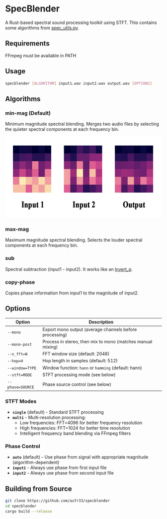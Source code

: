 # SpecBlender

A Rust-based spectral sound processing toolkit using STFT. This contains some algorithms from [spec_utils.py](https://github.com/Anjok07/ultimatevocalremovergui/blob/5517e0cf0d1acd16a1618eeedec596957523f9e1/lib_v5/spec_utils.py#L466).

## Requirements

FFmpeg must be available in PATH

## Usage

```bash
specblender [ALGORITHM] input1.wav input2.wav output.wav [OPTIONS]
```

## Algorithms

### **min-mag** (Default)
Minimum magnitude spectral blending. Merges two audio files by selecting the quieter spectral components at each frequency bin.

<img src="minmag.png" width="615" height="262"/>

### **max-mag** 
Maximum magnitude spectral blending. Selects the louder spectral components at each frequency bin.

### **sub**
Spectral subtraction (input1 - input2).  It works like an [Invert_p](https://github.com/Anjok07/ultimatevocalremovergui/blob/5517e0cf0d1acd16a1618eeedec596957523f9e1/lib_v5/spec_utils.py#L476C24-L476C32).

### **copy-phase**
Copies phase information from input1 to the magnitude of input2.

## Options

| Option | Description |
|--------|-------------|
| `--mono` | Export mono output (average channels before processing) |
| `--mono-post` | Process in stereo, then mix to mono (matches manual mixing) |
| `--n_fft=N` | FFT window size (default: 2048) |
| `--hop=H` | Hop length in samples (default: 512) |
| `--window=TYPE` | Window function: `hann` or `hamming` (default: hann) |
| `--stft=MODE` | STFT processing mode (see below) |
| `--phase=SOURCE` | Phase source control (see below) |

### STFT Modes

- **`single`** (default) - Standard STFT processing
- **`multi`** - Multi-resolution processing:
  - Low frequencies: FFT=4096 for better frequency resolution
  - High frequencies: FFT=1024 for better time resolution
  - Intelligent frequency band blending via FFmpeg filters

### Phase Control

- **`auto`** (default) - Use phase from signal with appropriate magnitude (algorithm-dependent)
- **`input1`** - Always use phase from first input file
- **`input2`** - Always use phase from second input file

## Building from Source

```bash
git clone https://github.com/aufr33/specblender
cd specblender
cargo build --release
```
